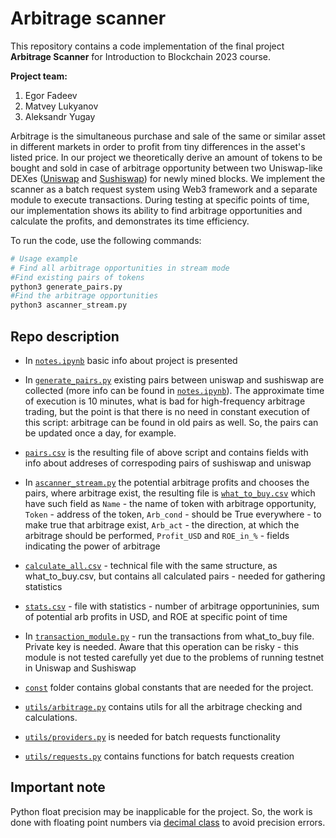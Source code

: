 # Arbitrage scanner
This repository contains a code implementation of the final project **Arbitrage Scanner** for Introduction to Blockchain 2023 course.

__Project team:__

1) Egor Fadeev
2) Matvey Lukyanov
3) Aleksandr Yugay

Arbitrage is the simultaneous purchase and sale of the same or similar asset in different markets in order to profit from tiny differences in the asset's listed price. In our project we theoretically derive an amount of tokens to be bought and sold in case of arbitrage opportunity between two Uniswap-like DEXes ([Uniswap](https://v2.info.uniswap.org/home) and [Sushiswap](https://www.sushi.com/)) for newly mined blocks. We implement the scanner as a batch request system using Web3 framework and a separate module to execute transactions. During testing at specific points of time, our implementation shows its ability to find arbitrage opportunities and calculate the profits, and demonstrates its time efficiency.

To run the code, use the following commands:

```bash
# Usage example
# Find all arbitrage opportunities in stream mode
#Find existing pairs of tokens
python3 generate_pairs.py
#Find the arbitrage opportunities
python3 ascanner_stream.py
```

## Repo description

* In [`notes.ipynb`](/notes.ipynb) basic info about project is presented

* In [`generate_pairs.py`](/generate_pairs.py) existing pairs between uniswap and sushiswap are collected (more info can be found in [`notes.ipynb`](/notes.ipynb)). The approximate time of execution is 10 minutes, what is bad for high-frequency arbitrage trading, but the point is that there is no need in constant execution of this script: arbitrage can be found in old pairs as well. So, the pairs can be updated once a day, for example.

* [`pairs.csv`](/pairs.csv) is the resulting file of above script and contains fields with info about addreses of correspoding pairs of sushiswap and uniswap

* In [`ascanner_stream.py`](/ascanner_stream.py) the potential arbitrage profits and chooses the pairs, where arbitrage exist, the resulting file is [`what_to_buy.csv`](/what_to_buy.csv) which have such field as `Name` - the name of token with arbitrage opportunity, `Token` - address of the token, `Arb_cond` - should be True everywhere - to make true that arbitrage exist, `Arb_act` -  the direction, at which the arbitrage should be performed, `Profit_USD` and `ROE_in_%` - fields indicating the power of arbitrage

* [`calculate_all.csv`](/calculate_all.csv) - technical file with the same structure, as what_to_buy.csv, but contains all calculated pairs - needed for gathering statistics 

* [`stats.csv`](/stats.csv) - file with statistics - number of arbitrage opportuninies, sum of potential arb profits in USD, and ROE at specific point of time

* In [`transaction_module.py`](/transaction_module.py) - run the transactions from what_to_buy file. Private key is needed. Aware that this operation can be risky - this module is not tested carefully yet due to the problems of running testnet in Uniswap and Sushiswap

* [`const`](/const/) folder contains global constants that are needed for the project.
* [`utils/arbitrage.py`](/utils/arbitrage.py) contains utils for all the arbitrage checking and calculations.
* [`utils/providers.py`](/utils/providers.py) is needed for batch requests functionality
* [`utils/requests.py`](/utils/requests.py) contains functions for batch requests creation

## Important note

Python float precision may be inapplicable for the project. So, the work is done with floating point numbers via [decimal class](https://docs.python.org/3/library/decimal.html) to avoid precision errors.
